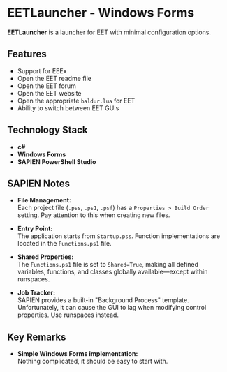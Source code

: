 # EETLauncher - Windows Forms

**EETLauncher** is a launcher for EET with minimal configuration options.

## Features

- Support for EEEx  
- Open the EET readme file  
- Open the EET forum  
- Open the EET website  
- Open the appropriate `baldur.lua` for EET  
- Ability to switch between EET GUIs  

## Technology Stack

- **c#**  
- **Windows Forms**  
- **SAPIEN PowerShell Studio**  

## SAPIEN Notes

- **File Management:**  
  Each project file (`.pss`, `.ps1`, `.psf`) has a `Properties > Build Order` setting. Pay attention to this when creating new files.

- **Entry Point:**  
  The application starts from `Startup.pss`. Function implementations are located in the `Functions.ps1` file.

- **Shared Properties:**  
  The `Functions.ps1` file is set to `Shared=True`, making all defined variables, functions, and classes globally available—except within runspaces.

- **Job Tracker:**  
  SAPIEN provides a built-in "Background Process" template. Unfortunately, it can cause the GUI to lag when modifying control properties. Use runspaces instead.

## Key Remarks

- **Simple Windows Forms implementation:**  
  Nothing complicated, it should be easy to start with.
